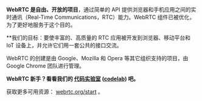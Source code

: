 **WebRTC 是自由、开放的项目**，通过简单的 API 提供浏览器和手机应用之间的实时通讯（Real-Time Communications，RTC）能力。WebRTC 组件已被优化，为了更好地服务于这个目的。

**我们的目标：要使丰富的、高质量的 RTC 应用被开发到浏览器、移动平台和 IoT 设备上，并允许它们用一套公共的接口交流。

WebRTC 的创建是由 Google、Mozilla 和 Opera 等其它组织支持的项目，由 Google Chrome 团队进行管理。

**WebRTC 新手？看看我们的 [代码实验室](./codelab.md) ([codelab](https://codelabs.developers.google.com/codelabs/webrtc-web/#0)) 吧。**

获取更多可用资源： [webrtc.org/start](https://webrtc.org/start) 。